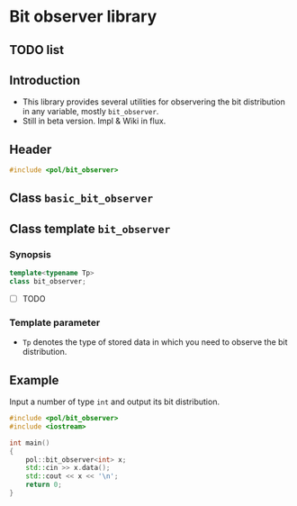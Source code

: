 # Bit observer library

## TODO list

## Introduction
- This library provides several utilities for observering the bit distribution in any variable, mostly `bit_observer`.
- Still in beta version. Impl & Wiki in flux.

## Header
```cpp
#include <pol/bit_observer>
```

## Class `basic_bit_observer`

## Class template `bit_observer`
### Synopsis
```cpp
template<typename Tp>
class bit_observer;
```
- [ ] TODO

### Template parameter
- `Tp` denotes the type of stored data in which you need to observe the bit distribution.

## Example
Input a number of type `int` and output its bit distribution.
```cpp
#include <pol/bit_observer>
#include <iostream>

int main()
{
    pol::bit_observer<int> x;
    std::cin >> x.data();
    std::cout << x << '\n';
    return 0;
}
```
